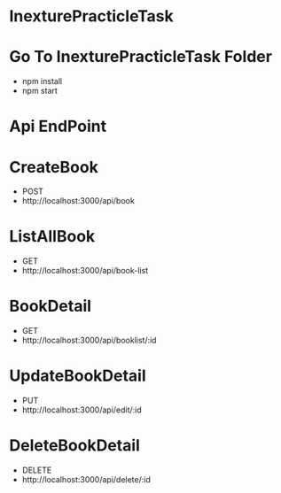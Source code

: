 # InexturePracticleTask

# Go To InexturePracticleTask Folder 
- npm install
- npm start

# Api EndPoint

# CreateBook
- POST
- http://localhost:3000/api/book

# ListAllBook
- GET
- http://localhost:3000/api/book-list

# BookDetail
- GET
- http://localhost:3000/api/booklist/:id

# UpdateBookDetail
- PUT
- http://localhost:3000/api/edit/:id

# DeleteBookDetail
- DELETE
- http://localhost:3000/api/delete/:id




